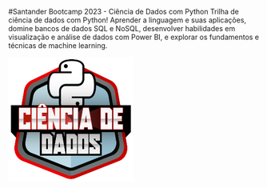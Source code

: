 #Santander Bootcamp 2023 - 
Ciência de Dados com Python
 Trilha de ciência de dados com Python! Aprender  a linguagem e suas aplicações, domine bancos de dados SQL e NoSQL, desenvolver  habilidades em visualização e análise de dados com Power BI, e explorar  os fundamentos e técnicas de machine learning.

<img src="./src/assets/santander.png" width="250" height="250" alt="Santander01">
